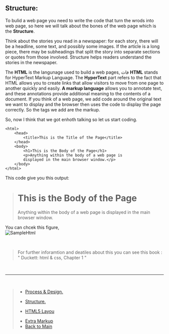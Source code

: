
## **Structure:**
To bulid a web page you need to write the code that turn the wrods into web page, so here we will talk about the bones of the web page which is the **Structure**.

Think about the stories you read in a newspaper: for each
story, there will be a headline, some text, and possibly some
images. If the article is a long piece, there may be subheadings that split the story into separate
sections or quotes from those involved. Structure helps readers understand the stories in the newspaper.

The **HTML** is the langunage used to build a web pages, فاث **HTML** stands for HyperText Markup Language. The **HyperText** part refers to the fact that HTML allows you to create links that allow visitors to move from one page to another quickly and easily. **A markup language** allows you to annotate text, and these annotations provide additional meaning to the contents of a document. If you think of a web page, we add code around the original text we want to display and the browser then uses the code to display the page correctly. So the tags we add are the markup.

So, now I think that we got enhoth talking so let us start coding.
``` 
<html>
    <head>
        <title>This is the Title of the Page</title>
    </head>
    <body>
        <h1>This is the Body of the Page</h1>
        <p>Anything within the body of a web page is
        displayed in the main browser window.</p>
    </body>
</html>
```
This code give you this output:
>
> <html>
> <head>
> <title>This is the Title of the Page</title>
> </head>
> <body>
> <h1>This is the Body of the Page</h1>
> <p>Anything within the body of a web page is
> displayed in the main browser window.</p>
> </body>
> </html>

You can chcek this figure,<br>![SampleHtml](https://slideplayer.com/slide/6303967/21/images/12/Sample+Webpage+HTML+Structure.jpg)

<br>

> For further inforamtion and deatiles about this you can see this book : " Duckett: html & css, Chapter 1  "

<br>

---

<br>

> * [Process & Design.](ch18.md)
> - [Structure.](ch1.md)
> + [HTML5 Layou](ch17.md)
> * [Extra Markup](ch5.md)
> * [Back to Main](Read-03.md)
<br>